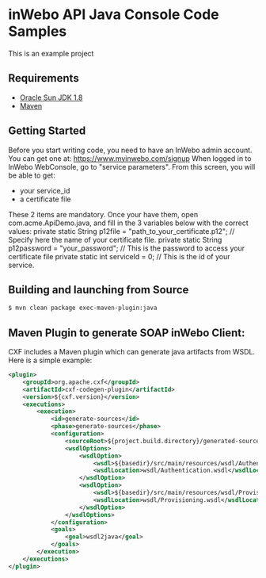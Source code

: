 # inWebo API Java Console Code Samples

This is an example project

## Requirements

- [Oracle Sun JDK 1.8](http://www.oracle.com/technetwork/java/javase/downloads/jdk8-downloads-2133151.html)
- [Maven](https://maven.apache.org/)

## Getting Started

Before you start writing code, you need to have an InWebo admin account. You can get one at: https://www.myinwebo.com/signup 
When logged in to InWebo WebConsole, go to "service parameters". From this screen, you will be able to get:
- your service_id
- a certificate file

These 2 items are mandatory. Once your have them, open com.acme.ApiDemo.java, and fill in the 3 variables below with the correct values:
private static String p12file = "path_to_your_certificate.p12"; // Specify here the name of your certificate file.
private static String p12password = "your_password"; // This is the password to access your certificate file
private static int serviceId = 0; // This is the id of your service.

## Building and launching from Source

```bash
$ mvn clean package exec-maven-plugin:java
```

## Maven Plugin to generate SOAP inWebo Client:

CXF includes a Maven plugin which can generate java artifacts from WSDL. Here is a simple example:

```xml
<plugin>
    <groupId>org.apache.cxf</groupId>
    <artifactId>cxf-codegen-plugin</artifactId>
	<version>${cxf.version}</version>
	<executions>
	    <execution>
		    <id>generate-sources</id>
			<phase>generate-sources</phase>
			<configuration>
			    <sourceRoot>${project.build.directory}/generated-sources/cxf</sourceRoot>
				<wsdlOptions>
				    <wsdlOption>
					    <wsdl>${basedir}/src/main/resources/wsdl/Authentication.wsdl</wsdl>
						<wsdlLocation>wsdl/Authentication.wsdl</wsdlLocation>
					</wsdlOption>
				    <wsdlOption>
				        <wsdl>${basedir}/src/main/resources/wsdl/Provisioning.wsdl</wsdl>
				        <wsdlLocation>wsdl/Provisioning.wsdl</wsdlLocation>
				    </wsdlOption>
				</wsdlOptions>
			</configuration>
			<goals>
			    <goal>wsdl2java</goal>
			</goals>
		</execution>
	</executions>
</plugin>
```




